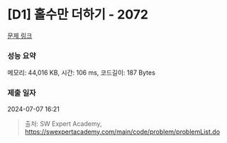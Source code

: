 # [D1] 홀수만 더하기 - 2072 

[문제 링크](https://swexpertacademy.com/main/code/problem/problemDetail.do?contestProbId=AV5QSEhaA5sDFAUq) 

### 성능 요약

메모리: 44,016 KB, 시간: 106 ms, 코드길이: 187 Bytes

### 제출 일자

2024-07-07 16:21



> 출처: SW Expert Academy, https://swexpertacademy.com/main/code/problem/problemList.do
